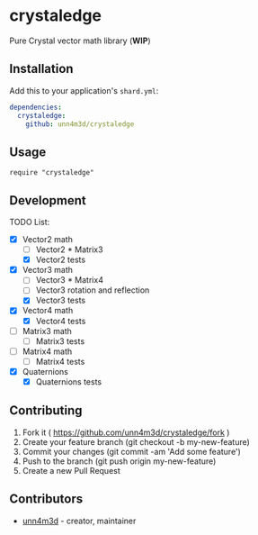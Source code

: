 # crystaledge

Pure Crystal vector math library (**WIP**)


## Installation


Add this to your application's `shard.yml`:

```yaml
dependencies:
  crystaledge:
    github: unn4m3d/crystaledge
```


## Usage


```crystal
require "crystaledge"
```


## Development

TODO List:
- [x] Vector2 math
  - [ ] Vector2 * Matrix3
  - [x] Vector2 tests
- [x] Vector3 math
  - [ ] Vector3 * Matrix4
  - [ ] Vector3 rotation and reflection
  - [x] Vector3 tests
- [x] Vector4 math
  - [x] Vector4 tests
- [ ] Matrix3 math
  - [ ] Matrix3 tests
- [ ] Matrix4 math
  - [ ] Matrix4 tests
- [x] Quaternions
  - [x] Quaternions tests

## Contributing

1. Fork it ( https://github.com/unn4m3d/crystaledge/fork )
2. Create your feature branch (git checkout -b my-new-feature)
3. Commit your changes (git commit -am 'Add some feature')
4. Push to the branch (git push origin my-new-feature)
5. Create a new Pull Request

## Contributors

- [unn4m3d](https://github.com/unn4m3d) - creator, maintainer
